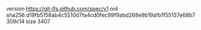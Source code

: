version https://git-lfs.github.com/spec/v1
oid sha256:d19fb5158ab4c5510d7fa4cd0fec99f9abd268e9b19afb1f55137e68b7309c14
size 3407
